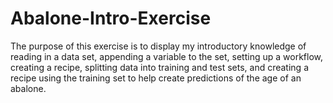 # Abalone-Intro-Exercise
The purpose of this exercise is to display my introductory knowledge of reading in a data set, appending a variable to the set, setting up a workflow, creating a recipe, splitting data into training and test sets, and creating a recipe using the training set to help create predictions of the age of an abalone.

